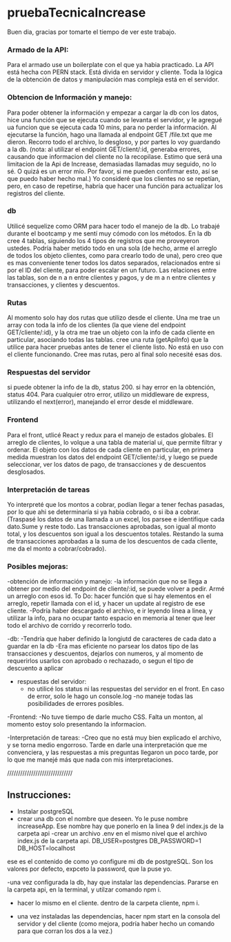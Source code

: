 # pruebaTecnicaIncrease
Buen dia, gracias por tomarte el tiempo de ver este trabajo. 

<h3>Armado de la API:</h3>

Para el armado use un boilerplate con el que ya habia practicado.
La API está hecha con PERN stack. Está divida en servidor y cliente. Toda la lógica de la obtención de datos y manipulación mas compleja está en el servidor. 

<h3>
Obtencion de Información y manejo:
</h3>

Para poder obtener la información y empezar a cargar la db con los datos, hice una función que se ejecuta cuando se levanta el servidor, y le agregué ua funcion que se ejecuta cada 10 mins, para no perder la información.
Al ejecutarse la función, hago una llamada al endpoint GET /file.txt que me dieron. Recorro todo el archivo, lo desgloso, y por partes lo voy guardando a la db.
(nota: al utilizar el endpoint GET/client/:id, generaba errores, causando que informacion del cliente no la recopilase. Estimo que será una limitacion de la Api de Increase, demasiadas llamadas muy seguido, no lo sé. O quizá es un error mío. Por favor, si me pueden confirmar esto, así se que puedo haber hecho mal.)
Yo consideré que los clientes no se repetían, pero, en caso de repetirse, habría que hacer una función para actualizar los registros del cliente.

<h3>
db
</h3>

Utilicé sequelize como ORM para hacer todo el manejo de la db. Lo trabajé durante el bootcamp y me sentí muy cómodo con los métodos.
En la db cree 4 tablas, siguiendo los 4 tipos de registros que me proveyeron ustedes. Podría haber metido todo en una sola (de hecho, arme el arreglo de todos los objeto clientes, como para crearlo todo de una), pero creo que es mas conveniente tener todos los datos separados, relacionados entre si por el ID del cliente, para poder escalar en un futuro.
Las relaciones entre las tablas, son de n a n entre clientes y pagos, y de m a n entre clientes y transacciones, y clientes y descuentos. 

<h3>
Rutas
</h3>

Al momento solo hay dos rutas que utilizo desde el cliente. Una me trae un array con toda la info de los clientes (la que viene del endpoint GET/cliente/:id), y la otra me trae un objeto con la info de cada cliente en particular, asociando todas las tablas. cree una ruta (getApiInfo) que la utilice para hacer pruebas antes de tener el cliente listo. No está en uso con el cliente funcionando.
Cree mas rutas, pero al final solo necesité esas dos.

<h3>
Respuestas del servidor
</h3>
si puede obtener la info de la db, status 200.
si hay error en la obtención, status 404.
Para cualquier otro error, utilizo un middleware de express, utilizando el next(error), manejando el error desde el middleware.

<h3>
Frontend
</h3>

Para el front, utlicé React y redux para el manejo de estados globales. 
El arreglo de clientes, lo volque a una tabla de material ui, que permite filtrar y ordenar.
El objeto con los datos de cada cliente en particular, en primera medida muestran los datos del endpoint GET/cliente/:id, y luego se puede seleccionar, ver los datos de pago, de transacciones y de descuentos desglosados.

<h3>
Interpretación de tareas
</h3>

Yo interpreté que los montos a cobrar, podían llegar a tener fechas pasadas, por lo que ahi se determinaría si ya había cobrado, o si iba a cobrar. (Traspasé los datos de una llamada a un excel, los parsee e identifique cada dato.Sume y reste todo. Las transacciones aprobadas, son igual al monto total, y los descuentos son igual a los descuentos totales. Restando la suma de transacciones aprobadas a la suma de los descuentos de cada cliente, me da el monto a cobrar/cobrado).

<h3>
Posibles mejoras:
</h3>

-obtención de información y manejo:
    -la información que no se llega a obtener por medio del endpoint de cliente/:id, se puede volver a pedir. Armé un arreglo con esos id. To Do: hacer función que si hay elementos en el arreglo, repetir llamada con el id, y hacer un update al registro de ese cliente.
    -Podría haber descargado el archivo, e ir leyendo linea a linea, y utilizar la info, para no ocupar tanto espacio en memoria al tener que leer todo el archivo de corrido y recorrerlo todo.

-db:
    -Tendría que haber definido la longiutd de caracteres de cada dato a guardar en la db
    -Era mas eficiente no parsear los datos tipo de las transacciones y descuentos, dejarlos con numeros, y al momento de requerirlos usarlos con aprobado o rechazado, o segun el tipo de descuento a aplicar

- respuestas del servidor:
    - no utilicé los status ni las respuestas del servidor en el front. En caso de error, solo le hago un console.log
    -no maneje todas las posibilidades de errores posibles.

-Frontend: 
    -No tuve tiempo de darle mucho CSS. Falta un monton, al momento estoy solo presentando la informacion.

-Interpretación de tareas:
    -Creo que no está muy bien explicado el archivo, y se torna medio engorroso. Tarde en darle una interpretación que me convenciera, y las respuestas a mis preguntas llegaron un poco tarde, por lo que me manejé más que nada con mis interpretaciones.


//////////////////////////////

<h2>Instrucciones:</h2>

- Instalar postgreSQL
- crear una db con el nombre que deseen. Yo le puse nombre increaseApp. Ese nombre hay que ponerlo en la linea 9 del index.js de la carpeta api
-crear un archivo .env en el mismo nivel que el archivo index.js de la carpeta api.
        DB_USER=postgres
        DB_PASSWORD=1
        DB_HOST=localhost

ese es el contenido de como yo configure mi db de postgreSQL. Son los valores por defecto, expceto la password, que la puse yo.

-una vez configurada la db, hay que instalar las dependencias. Pararse en la carpeta api, en la terminal, y utilzar comando npm i. 
- hacer lo mismo en el cliente. dentro de la carpeta cliente, npm i.

- una vez instaladas las dependencias, hacer npm start en la consola del servidor y del cliente
(como mejora, podría haber hecho un comando para que corran los dos a la vez.)






